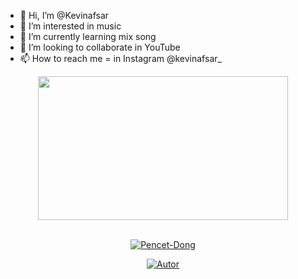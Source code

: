- 👋 Hi, I’m @Kevinafsar
- 👀 I’m interested in music
- 🌱 I’m currently learning mix song
- 💞️ I’m looking to collaborate in YouTube 
- 📫 How to reach me = in Instagram @kevinafsar_

<!---
Kevinafsar/Kevinafsar is a ✨ special ✨ repository because its `README.md` (this file) appears on your GitHub profile.
You can click the Preview link to take a look at your changes.
--->

<div align="center">


<img src="https://c.tenor.com/D2H0hPltOdYAAAAM/golden-boy-fake-keyboard-programing-coding-paper-book.gif" width="400" height="230"/>
</div>
<br>
<p align="center">
<a href="https://kevinafsar.github.io/kevinbucinx/"><img title="Pencet-Dong" src="https://img.shields.io/badge/-PENCET--DONG-green?colorA=%23ff0000&colorB=%23017e40&style=for-the-badge"></a>
</p>
<p align="center">
<a href="https://instagram.com/kevinafsar_"><img title="Autor" src="https://img.shields.io/badge/Autor-Kevinafsar-orange?style=for-the-badge&logo=github"></a>
</p>
</details>
</p>
